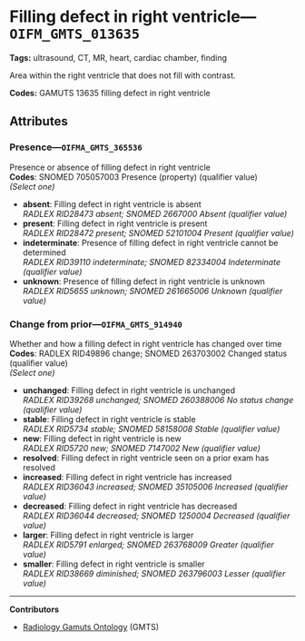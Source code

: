 # Filling defect in right ventricle—`OIFM_GMTS_013635`

**Tags:** ultrasound, CT, MR, heart, cardiac chamber, finding

Area within the right ventricle that does not fill with contrast.

**Codes:** GAMUTS 13635 filling defect in right ventricle

## Attributes

### Presence—`OIFMA_GMTS_365536`

Presence or absence of filling defect in right ventricle  
**Codes**: SNOMED 705057003 Presence (property) (qualifier value)  
*(Select one)*

- **absent**: Filling defect in right ventricle is absent  
_RADLEX RID28473 absent; SNOMED 2667000 Absent (qualifier value)_
- **present**: Filling defect in right ventricle is present  
_RADLEX RID28472 present; SNOMED 52101004 Present (qualifier value)_
- **indeterminate**: Presence of filling defect in right ventricle cannot be determined  
_RADLEX RID39110 indeterminate; SNOMED 82334004 Indeterminate (qualifier value)_
- **unknown**: Presence of filling defect in right ventricle is unknown  
_RADLEX RID5655 unknown; SNOMED 261665006 Unknown (qualifier value)_

### Change from prior—`OIFMA_GMTS_914940`

Whether and how a filling defect in right ventricle has changed over time  
**Codes**: RADLEX RID49896 change; SNOMED 263703002 Changed status (qualifier value)  
*(Select one)*

- **unchanged**: Filling defect in right ventricle is unchanged  
_RADLEX RID39268 unchanged; SNOMED 260388006 No status change (qualifier value)_
- **stable**: Filling defect in right ventricle is stable  
_RADLEX RID5734 stable; SNOMED 58158008 Stable (qualifier value)_
- **new**: Filling defect in right ventricle is new  
_RADLEX RID5720 new; SNOMED 7147002 New (qualifier value)_
- **resolved**: Filling defect in right ventricle seen on a prior exam has resolved  
- **increased**: Filling defect in right ventricle has increased  
_RADLEX RID36043 increased; SNOMED 35105006 Increased (qualifier value)_
- **decreased**: Filling defect in right ventricle has decreased  
_RADLEX RID36044 decreased; SNOMED 1250004 Decreased (qualifier value)_
- **larger**: Filling defect in right ventricle is larger  
_RADLEX RID5791 enlarged; SNOMED 263768009 Greater (qualifier value)_
- **smaller**: Filling defect in right ventricle is smaller  
_RADLEX RID38669 diminished; SNOMED 263796003 Lesser (qualifier value)_

---

**Contributors**

- [Radiology Gamuts Ontology](https://gamuts.net/) (GMTS)